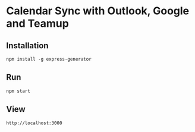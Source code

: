 # Calendar Sync with Outlook, Google and Teamup

## Installation ##

    npm install -g express-generator

## Run ##

    npm start

## View ##

    http://localhost:3000